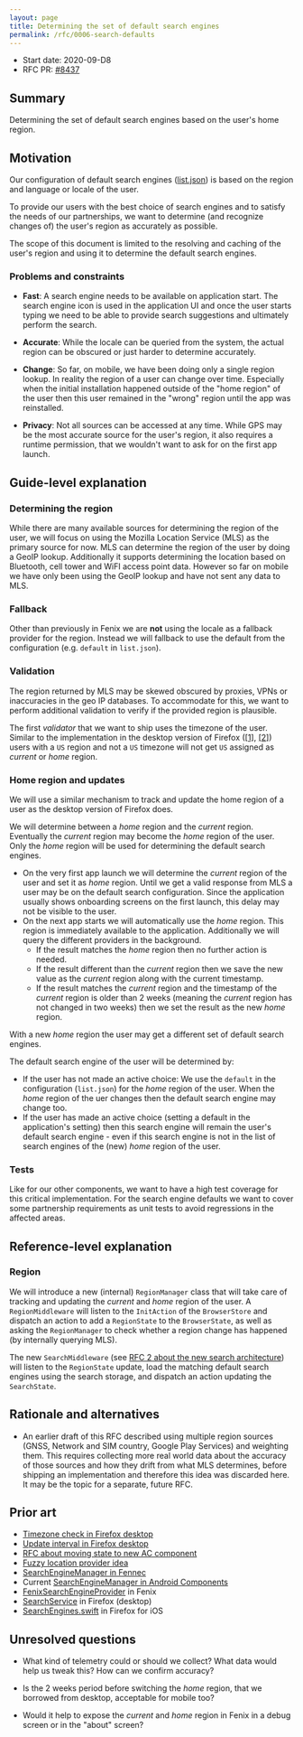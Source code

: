 ```yaml
---
layout: page
title: Determining the set of default search engines
permalink: /rfc/0006-search-defaults
---
```


* Start date: 2020-09-D8
* RFC PR: [#8437](https://github.com/mozilla-mobile/android-components/pull/8437)

## Summary

Determining the set of default search engines based on the user's home region.

## Motivation

Our configuration of default search engines ([list.json](https://github.com/mozilla-mobile/android-components/blob/master/components/browser/search/src/main/assets/search/list.json)) is based on the region and language or locale of the user.

To provide our users with the best choice of search engines and to satisfy the needs of our partnerships, we want to determine (and recognize changes of) the user's region as accurately as possible.

The scope of this document is limited to the resolving and caching of the user's region and using it to determine the default search engines.

### Problems and constraints

* **Fast**: A search engine needs to be available on application start. The search engine icon is used in the application UI and once the user starts typing we need to be able to provide search suggestions and ultimately perform the search.

* **Accurate**: While the locale can be queried from the system, the actual region can be obscured or just harder to determine accurately.

* **Change**: So far, on mobile, we have been doing only a single region lookup. In reality the region of a user can change over time. Especially when the initial installation happened outside of the "home region" of the user then this user remained in the "wrong" region until the app was reinstalled.

* **Privacy**: Not all sources can be accessed at any time. While GPS may be the most accurate source for the user's region, it also requires a runtime permission, that we wouldn't want to ask for on the first app launch.

## Guide-level explanation

### Determining the region

While there are many available sources for determining the region of the user, we will focus on using the Mozilla Location Service (MLS) as the primary source for now. MLS can determine the region of the user by doing a GeoIP lookup. Additionally it supports determining the location based on Bluetooth, cell tower and WiFI access point data. However so far on mobile we have only been using the GeoIP lookup and have not sent any data to MLS.

### Fallback

Other than previously in Fenix we are **not** using the locale as a fallback provider for the region. Instead we will fallback to use the default from the configuration (e.g. `default` in `list.json`).

### Validation

The region returned by MLS may be skewed obscured by proxies, VPNs or inaccuracies in the geo IP databases. To accommodate for this, we want to perform additional validation to verify if the provided region is plausible.

The first _validator_ that we want to ship uses the timezone of the user. Similar to the implementation in the desktop version of Firefox ([[1]](https://searchfox.org/mozilla-central/rev/f82d5c549f046cb64ce5602bfd894b7ae807c8f8/toolkit/modules/Region.jsm#213-224), [[2]](https://searchfox.org/mozilla-central/rev/f82d5c549f046cb64ce5602bfd894b7ae807c8f8/toolkit/modules/Region.jsm#763-779)) users with a `US` region and not a `US` timezone will not get `US` assigned as _current_ or _home_ region.

### Home region and updates

We will use a similar mechanism to track and update the home region of a user as the desktop version of Firefox does.

We will determine between a _home_ region and the _current_ region. Eventually the _current_ region may become the _home_ region of the user. Only the _home_ region will be used for determining the default search engines.

* On the very first app launch we will determine the _current_ region of the user and set it as _home_ region. Until we get a valid response from MLS a user may be on the default search configuration. Since the application usually shows onboarding screens on the first launch, this delay may not be visible to the user.
* On the next app starts we will automatically use the _home_ region. This region is immediately available to the application. Additionally we will query the different providers in the background.
  * If the result matches the _home_ region then no further action is needed.
  * If the result different than the _current_ region then we save the new value as the _current_ region along with the current timestamp.
  * If the result matches the _current_ region and the timestamp of the _current_ region is older than 2 weeks (meaning the _current_ region has not changed in two weeks) then we set the result as the new _home_ region.

With a new _home_ region the user may get a different set of default search engines.

The default search engine of the user will be determined by:

* If the user has not made an active choice: We use the `default` in the configuration (`list.json`) for the _home_ region of the user. When the _home_ region of the uer changes then the default search engine may change too.
* If the user has made an active choice (setting a default in the application's setting) then this search engine will remain the user's default search engine - even if this search engine is not in the list of search engines of the (new) _home_ region of the user.

### Tests

Like for our other components, we want to have a high test coverage for this critical implementation. For the search engine defaults we want to cover some partnership requirements as unit tests to avoid regressions in the affected areas.

## Reference-level explanation

### Region

We will introduce a new (internal) `RegionManager` class that will take care of tracking and updating the _current_ and _home_ region of the user. A `RegionMiddleware` will listen to the `InitAction` of the `BrowserStore` and dispatch an action to add a `RegionState` to the `BrowserState`, as well as asking the `RegionManager` to check whether a region change has happened (by internally querying MLS).

The new `SearchMiddleware` (see [RFC 2 about the new search architecture](https://mozac.org/rfc/0002-search-state-in-browser-store)) will listen to the `RegionState` update, load the matching default search engines using the search storage, and dispatch an action updating the `SearchState`.

## Rationale and alternatives

* An earlier draft of this RFC described using multiple region sources (GNSS, Network and SIM country, Google Play Services) and weighting them. This requires collecting more real world data about the accuracy of those sources and how they drift from what MLS determines, before shipping an implementation and therefore this idea was discarded here. It may be the topic for a separate, future RFC.

## Prior art

* [Timezone check in Firefox desktop](https://searchfox.org/mozilla-central/source/toolkit/modules/Region.jsm#180)
* [Update interval in Firefox desktop](https://searchfox.org/mozilla-central/source/toolkit/modules/Region.jsm#75)
* [RFC about moving state to new AC component](https://mozac.org/rfc/0002-search-state-in-browser-store)
* [Fuzzy location provider idea](https://github.com/mozilla-mobile/android-components/issues/1720)
* [SearchEngineManager in Fennec](https://searchfox.org/mozilla-esr68/source/mobile/android/base/java/org/mozilla/gecko/search/SearchEngineManager.java)
* Current [SearchEngineManager in Android Components](https://github.com/mozilla-mobile/android-components/blob/08880314f56d73691b3cd909d5dee199bba4ed0b/components/browser/search/src/main/java/mozilla/components/browser/search/SearchEngineManager.kt#L28)
* [FenixSearchEngineProvider](https://github.com/mozilla-mobile/fenix/blob/master/app/src/main/java/org/mozilla/fenix/components/searchengine/FenixSearchEngineProvider.kt) in Fenix
* [SearchService](https://searchfox.org/mozilla-central/source/toolkit/components/search/SearchService.jsm) in Firefox (desktop)
* [SearchEngines.swift](https://github.com/mozilla-mobile/firefox-ios/blob/main/Client/Frontend/Browser/SearchEngines.swift) in Firefox for iOS

## Unresolved questions

* What kind of telemetry could or should we collect? What data would help us tweak this? How can we confirm accuracy?

* Is the 2 weeks period before switching the _home_ region, that we borrowed from desktop, acceptable for mobile too?

* Would it help to expose the _current_ and _home_ region in Fenix in a debug screen or in the "about" screen?
